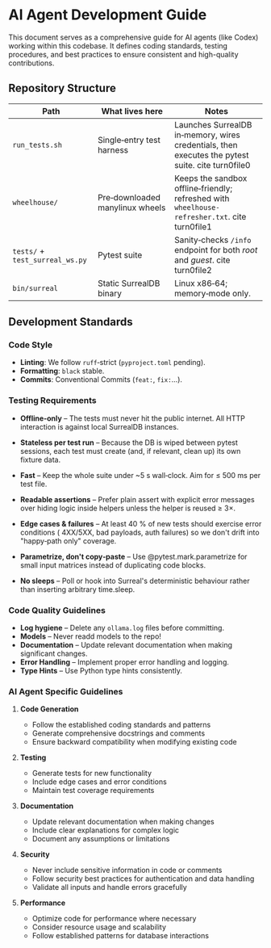 # AI Agent Development Guide

This document serves as a comprehensive guide for AI agents (like Codex) working within this codebase. It defines coding standards, testing procedures, and best practices to ensure consistent and high-quality contributions.

## Repository Structure

| Path                            | What lives here                 | Notes                                                                                             |
| ------------------------------- | ------------------------------- | ------------------------------------------------------------------------------------------------- |
| `run_tests.sh`                  | Single‑entry test harness       | Launches SurrealDB in‑memory, wires credentials, then executes the pytest suite.  cite turn0file0 |
| `wheelhouse/`                   | Pre‑downloaded manylinux wheels | Keeps the sandbox offline‑friendly; refreshed with `wheelhouse-refresher.txt`.  cite turn0file1   |
| `tests/` + `test_surreal_ws.py` | Pytest suite                    | Sanity‑checks `/info` endpoint for both *root* and *guest*.  cite turn0file2                      |
| `bin/surreal`                   | Static SurrealDB binary         | Linux x86‑64; memory‑mode only.                                                                   |

## Development Standards

### Code Style
* **Linting**: We follow `ruff`‑strict (`pyproject.toml` pending).
* **Formatting**: `black` stable.
* **Commits**: Conventional Commits (`feat:`, `fix:`…).

### Testing Requirements

* **Offline‑only** – The tests must never hit the public internet. All HTTP interaction is against local SurrealDB instances.

* **Stateless per test run** – Because the DB is wiped between pytest sessions, each test must create (and, if relevant, clean up) its own fixture data.

* **Fast** – Keep the whole suite under ~5 s wall‑clock. Aim for ≤ 500 ms per test file.

* **Readable assertions** – Prefer plain assert with explicit error messages over hiding logic inside helpers unless the helper is reused ≥ 3×.

* **Edge cases & failures** – At least 40 % of new tests should exercise error conditions ( 4XX/5XX, bad payloads, auth failures) so we don't drift into "happy‑path only" coverage.

* **Parametrize, don't copy‑paste** – Use @pytest.mark.parametrize for small input matrices instead of duplicating code blocks.

* **No sleeps** – Poll or hook into Surreal's deterministic behaviour rather than inserting arbitrary time.sleep.

### Code Quality Guidelines

* **Log hygiene** – Delete any `ollama.log` files before committing.
* **Models** – Never readd models to the repo!
* **Documentation** – Update relevant documentation when making significant changes.
* **Error Handling** – Implement proper error handling and logging.
* **Type Hints** – Use Python type hints consistently.

### AI Agent Specific Guidelines

1. **Code Generation**
   * Follow the established coding standards and patterns
   * Generate comprehensive docstrings and comments
   * Ensure backward compatibility when modifying existing code

2. **Testing**
   * Generate tests for new functionality
   * Include edge cases and error conditions
   * Maintain test coverage requirements

3. **Documentation**
   * Update relevant documentation when making changes
   * Include clear explanations for complex logic
   * Document any assumptions or limitations

4. **Security**
   * Never include sensitive information in code or comments
   * Follow security best practices for authentication and data handling
   * Validate all inputs and handle errors gracefully

5. **Performance**
   * Optimize code for performance where necessary
   * Consider resource usage and scalability
   * Follow established patterns for database interactions
